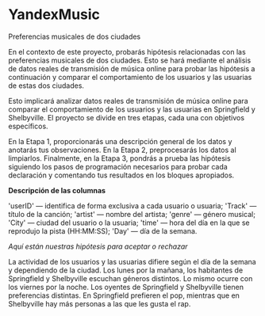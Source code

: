 # YandexMusic
Preferencias musicales de dos ciudades

En el contexto de este proyecto, probarás hipótesis relacionadas con las preferencias musicales de dos ciudades. Esto se hará mediante el análisis de datos reales de transmisión de música online para probar las hipótesis a continuación y comparar el comportamiento de los usuarios y las usuarias de estas dos ciudades.

Esto implicará analizar datos reales de transmisión de música online para comparar el comportamiento de los usuarios y las usuarias en Springfield y Shelbyville. El proyecto se divide en tres etapas, cada una con objetivos específicos.

En la Etapa 1, proporcionarás una descripción general de los datos y anotarás tus observaciones. En la Etapa 2, preprocesarás los datos al limpiarlos. Finalmente, en la Etapa 3, pondrás a prueba las hipótesis siguiendo los pasos de programación necesarios para probar cada declaración y comentando tus resultados en los bloques apropiados.

**Descripción de las columnas**

'userID' — identifica de forma exclusiva a cada usuario o usuaria;
'Track' — título de la canción;
'artist' — nombre del artista;
'genre' — género musical;
'City' — ciudad del usuario o la usuaria;
'time' — hora del día en la que se reprodujo la pista (HH:MM:SS);
'Day' — día de la semana.

*Aquí están nuestras hipótesis para aceptar o rechazar*

La actividad de los usuarios y las usuarias difiere según el día de la semana y dependiendo de la ciudad.
Los lunes por la mañana, los habitantes de Springfield y Shelbyville escuchan géneros distintos. Lo mismo ocurre con los viernes por la noche.
Los oyentes de Springfield y Shelbyville tienen preferencias distintas. En Springfield prefieren el pop, mientras que en Shelbyville hay más personas a las que les gusta el rap.
